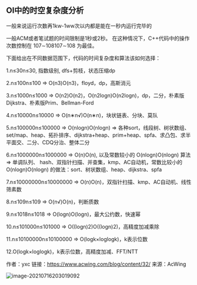 ## OI中的时空复杂度分析

一般来说运行次数再1kw-1ww次以内都是能在一秒内运行完毕的

一般ACM或者笔试题的时间限制是1秒或2秒。
在这种情况下，C++代码中的操作次数控制在 107∼108107∼108 为最佳。

下面给出在不同数据范围下，代码的时间复杂度和算法该如何选择：

1.n≤30n≤30, 指数级别, dfs+剪枝，状态压缩dp

2.n≤100n≤100 => O(n3)O(n3)，floyd，dp，高斯消元

3.n≤1000n≤1000 => O(n2)O(n2)，O(n2logn)O(n2logn)，dp，二分，朴素版Dijkstra、朴素版Prim、Bellman-Ford

4.n≤10000n≤10000 => O(n∗n√)O(n∗n)，块状链表、分块、莫队

5.n≤100000n≤100000 => O(nlogn)O(nlogn) => 各种sort，线段树、树状数组、set/map、heap、拓扑排序、dijkstra+heap、prim+heap、spfa、求凸包、求半平面交、二分、CDQ分治、整体二分

6.n≤1000000n≤1000000 => O(n)O(n), 以及常数较小的 O(nlogn)O(nlogn) 算法 => 单调队列、 hash、双指针扫描、并查集，kmp、AC自动机，常数比较小的 O(nlogn)O(nlogn) 的做法：sort、树状数组、heap、dijkstra、spfa

7.n≤10000000n≤10000000 => O(n)O(n)，双指针扫描、kmp、AC自动机、线性筛素数

8.n≤109n≤109 => O(n√)O(n)，判断质数

9.n≤1018n≤1018 => O(logn)O(logn)，最大公约数，快速幂

10.n≤101000n≤101000 => O((logn)2)O((logn)2)，高精度加减乘除

11.n≤10100000n≤10100000 => O(logk×loglogk)，k表示位数

12.O(logk×loglogk)，k表示位数，高精度加减、FFT/NTT

作者：yxc
链接：https://www.acwing.com/blog/content/32/
来源：AcWing

![image-20210716203019092](C:\Users\Henry\AppData\Roaming\Typora\typora-user-images\image-20210716203019092.png)